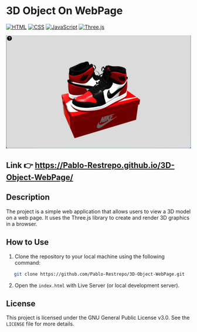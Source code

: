 # 3D Object On WebPage

[![HTML](https://img.shields.io/badge/HTML-5-E34F26.svg)](https://developer.mozilla.org/en-US/docs/Web/Guide/HTML/HTML5)
[![CSS](https://img.shields.io/badge/CSS-3-1572B6.svg)](https://developer.mozilla.org/en-US/docs/Web/CSS)
[![JavaScript](https://img.shields.io/badge/JavaScript-ES6-F7DF1E.svg)](https://developer.mozilla.org/en-US/docs/Web/JavaScript)
[![Three.js](https://img.shields.io/badge/Three.js-r154-7B68EE.svg)](https://threejs.org/)

<p align="center">
  <img src="docs/image.png">
</p>

## Link 👉  https://Pablo-Restrepo.github.io/3D-Object-WebPage/

## Description
The project is a simple web application that allows users to view a 3D model on a web page. It uses the Three.js library to create and render 3D graphics in a browser.

## How to Use

1. Clone the repository to your local machine using the following command:

```bash
   git clone https://github.com/Pablo-Restrepo/3D-Object-WebPage.git
```

2. Open the `index.html` with Live Server (or local development server).

## License
This project is licensed under the GNU General Public License v3.0. See the `LICENSE` file for more details.
